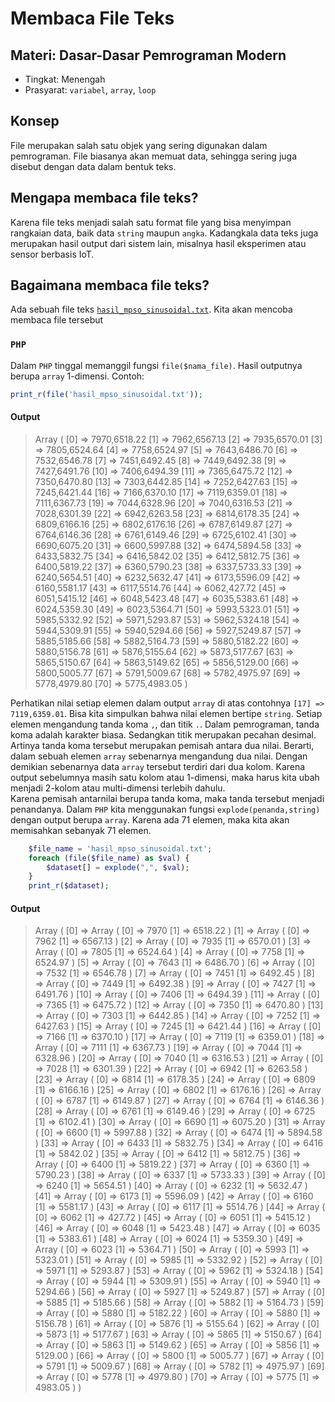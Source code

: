 # Membaca File Teks
## Materi: Dasar-Dasar Pemrograman Modern
* Tingkat: Menengah
* Prasyarat: `variabel`, `array`, `loop`

## Konsep
File merupakan salah satu objek yang sering digunakan dalam pemrograman. File biasanya akan memuat data, sehingga sering juga disebut dengan data dalam bentuk teks.

## Mengapa membaca file teks?
Karena file teks menjadi salah satu format file yang bisa menyimpan rangkaian data, baik data `string` maupun `angka`. Kadangkala data teks juga merupakan hasil output dari sistem lain, misalnya hasil eksperimen atau sensor berbasis IoT.

## Bagaimana membaca file teks?
Ada sebuah file teks [`hasil_mpso_sinusoidal.txt`](https://github.com/ardiansyah-sweng/ucwpso/blob/main/hasil_mpso_sinusoidal.txt). Kita akan mencoba membaca file tersebut

### `PHP`
Dalam `PHP` tinggal memanggil fungsi `file($nama_file)`. Hasil outputnya berupa `array` 1-dimensi. Contoh: <br>
```php
print_r(file('hasil_mpso_sinusoidal.txt'));
```
#### Output
> Array ( [0] => 7970,6518.22 [1] => 7962,6567.13 [2] => 7935,6570.01 [3] => 7805,6524.64 [4] => 7758,6524.97 [5] => 7643,6486.70 [6] => 7532,6546.78 [7] => 7451,6492.45 [8] => 7449,6492.38 [9] => 7427,6491.76 [10] => 7406,6494.39 [11] => 7365,6475.72 [12] => 7350,6470.80 [13] => 7303,6442.85 [14] => 7252,6427.63 [15] => 7245,6421.44 [16] => 7166,6370.10 [17] => 7119,6359.01 [18] => 7111,6367.73 [19] => 7044,6328.96 [20] => 7040,6316.53 [21] => 7028,6301.39 [22] => 6942,6263.58 [23] => 6814,6178.35 [24] => 6809,6166.16 [25] => 6802,6176.16 [26] => 6787,6149.87 [27] => 6764,6146.36 [28] => 6761,6149.46 [29] => 6725,6102.41 [30] => 6690,6075.20 [31] => 6600,5997.88 [32] => 6474,5894.58 [33] => 6433,5832.75 [34] => 6416,5842.02 [35] => 6412,5812.75 [36] => 6400,5819.22 [37] => 6360,5790.23 [38] => 6337,5733.33 [39] => 6240,5654.51 [40] => 6232,5632.47 [41] => 6173,5596.09 [42] => 6160,5581.17 [43] => 6117,5514.76 [44] => 6062,427.72 [45] => 6051,5415.12 [46] => 6048,5423.48 [47] => 6035,5383.61 [48] => 6024,5359.30 [49] => 6023,5364.71 [50] => 5993,5323.01 [51] => 5985,5332.92 [52] => 5971,5293.87 [53] => 5962,5324.18 [54] => 5944,5309.91 [55] => 5940,5294.66 [56] => 5927,5249.87 [57] => 5885,5185.66 [58] => 5882,5164.73 [59] => 5880,5182.22 [60] => 5880,5156.78 [61] => 5876,5155.64 [62] => 5873,5177.67 [63] => 5865,5150.67 [64] => 5863,5149.62 [65] => 5856,5129.00 [66] => 5800,5005.77 [67] => 5791,5009.67 [68] => 5782,4975.97 [69] => 5778,4979.80 [70] => 5775,4983.05 )

Perhatikan nilai setiap elemen dalam output `array` di atas contohnya `[17] => 7119,6359.01`. Bisa kita simpulkan bahwa nilai elemen bertipe `string`. Setiap elemen mengandung tanda koma `,`, dan titik `.`. Dalam pemrograman, tanda koma adalah karakter biasa. Sedangkan titik merupakan pecahan desimal. Artinya tanda koma tersebut merupakan pemisah antara dua nilai. Berarti, dalam sebuah elemen `array` sebenarnya mengandung dua nilai. Dengan demikian sebenarnya data `array` tersebut terdiri dari dua kolom. Karena output sebelumnya masih satu kolom atau 1-dimensi, maka harus kita ubah menjadi 2-kolom atau multi-dimensi terlebih dahulu.<br>
Karena pemisah antarnilai berupa tanda koma, maka tanda tersebut menjadi penandanya. Dalam `PHP` kita menggunakan fungsi `explode(penanda,string)` dengan output berupa `array`. Karena ada 71 elemen, maka kita akan memisahkan sebanyak 71 elemen.<br>
```php
    $file_name = 'hasil_mpso_sinusoidal.txt';
    foreach (file($file_name) as $val) {
        $dataset[] = explode(",", $val);
    }
    print_r($dataset);
```
#### Output
> Array ( [0] => Array ( [0] => 7970 [1] => 6518.22 ) [1] => Array ( [0] => 7962 [1] => 6567.13 ) [2] => Array ( [0] => 7935 [1] => 6570.01 ) [3] => Array ( [0] => 7805 [1] => 6524.64 ) [4] => Array ( [0] => 7758 [1] => 6524.97 ) [5] => Array ( [0] => 7643 [1] => 6486.70 ) [6] => Array ( [0] => 7532 [1] => 6546.78 ) [7] => Array ( [0] => 7451 [1] => 6492.45 ) [8] => Array ( [0] => 7449 [1] => 6492.38 ) [9] => Array ( [0] => 7427 [1] => 6491.76 ) [10] => Array ( [0] => 7406 [1] => 6494.39 ) [11] => Array ( [0] => 7365 [1] => 6475.72 ) [12] => Array ( [0] => 7350 [1] => 6470.80 ) [13] => Array ( [0] => 7303 [1] => 6442.85 ) [14] => Array ( [0] => 7252 [1] => 6427.63 ) [15] => Array ( [0] => 7245 [1] => 6421.44 ) [16] => Array ( [0] => 7166 [1] => 6370.10 ) [17] => Array ( [0] => 7119 [1] => 6359.01 ) [18] => Array ( [0] => 7111 [1] => 6367.73 ) [19] => Array ( [0] => 7044 [1] => 6328.96 ) [20] => Array ( [0] => 7040 [1] => 6316.53 ) [21] => Array ( [0] => 7028 [1] => 6301.39 ) [22] => Array ( [0] => 6942 [1] => 6263.58 ) [23] => Array ( [0] => 6814 [1] => 6178.35 ) [24] => Array ( [0] => 6809 [1] => 6166.16 ) [25] => Array ( [0] => 6802 [1] => 6176.16 ) [26] => Array ( [0] => 6787 [1] => 6149.87 ) [27] => Array ( [0] => 6764 [1] => 6146.36 ) [28] => Array ( [0] => 6761 [1] => 6149.46 ) [29] => Array ( [0] => 6725 [1] => 6102.41 ) [30] => Array ( [0] => 6690 [1] => 6075.20 ) [31] => Array ( [0] => 6600 [1] => 5997.88 ) [32] => Array ( [0] => 6474 [1] => 5894.58 ) [33] => Array ( [0] => 6433 [1] => 5832.75 ) [34] => Array ( [0] => 6416 [1] => 5842.02 ) [35] => Array ( [0] => 6412 [1] => 5812.75 ) [36] => Array ( [0] => 6400 [1] => 5819.22 ) [37] => Array ( [0] => 6360 [1] => 5790.23 ) [38] => Array ( [0] => 6337 [1] => 5733.33 ) [39] => Array ( [0] => 6240 [1] => 5654.51 ) [40] => Array ( [0] => 6232 [1] => 5632.47 ) [41] => Array ( [0] => 6173 [1] => 5596.09 ) [42] => Array ( [0] => 6160 [1] => 5581.17 ) [43] => Array ( [0] => 6117 [1] => 5514.76 ) [44] => Array ( [0] => 6062 [1] => 427.72 ) [45] => Array ( [0] => 6051 [1] => 5415.12 ) [46] => Array ( [0] => 6048 [1] => 5423.48 ) [47] => Array ( [0] => 6035 [1] => 5383.61 ) [48] => Array ( [0] => 6024 [1] => 5359.30 ) [49] => Array ( [0] => 6023 [1] => 5364.71 ) [50] => Array ( [0] => 5993 [1] => 5323.01 ) [51] => Array ( [0] => 5985 [1] => 5332.92 ) [52] => Array ( [0] => 5971 [1] => 5293.87 ) [53] => Array ( [0] => 5962 [1] => 5324.18 ) [54] => Array ( [0] => 5944 [1] => 5309.91 ) [55] => Array ( [0] => 5940 [1] => 5294.66 ) [56] => Array ( [0] => 5927 [1] => 5249.87 ) [57] => Array ( [0] => 5885 [1] => 5185.66 ) [58] => Array ( [0] => 5882 [1] => 5164.73 ) [59] => Array ( [0] => 5880 [1] => 5182.22 ) [60] => Array ( [0] => 5880 [1] => 5156.78 ) [61] => Array ( [0] => 5876 [1] => 5155.64 ) [62] => Array ( [0] => 5873 [1] => 5177.67 ) [63] => Array ( [0] => 5865 [1] => 5150.67 ) [64] => Array ( [0] => 5863 [1] => 5149.62 ) [65] => Array ( [0] => 5856 [1] => 5129.00 ) [66] => Array ( [0] => 5800 [1] => 5005.77 ) [67] => Array ( [0] => 5791 [1] => 5009.67 ) [68] => Array ( [0] => 5782 [1] => 4975.97 ) [69] => Array ( [0] => 5778 [1] => 4979.80 ) [70] => Array ( [0] => 5775 [1] => 4983.05 ) )
